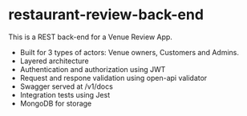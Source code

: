 # restaurant-review-back-end
This is a REST back-end for a Venue Review App.
- Built for 3 types of actors: Venue owners, Customers and Admins.
- Layered architecture
- Authentication and authorization using JWT
- Request and respone validation using open-api validator
- Swagger served at /v1/docs
- Integration tests using Jest
- MongoDB for storage
